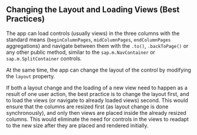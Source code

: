 <!-- loio607a316ea4cd47c893d69ef111428e9d -->

## Changing the Layout and Loading Views \(Best Practices\)

The app can load controls \(usually views\) in the three columns with the standard means \(`beginColumnPages`, `midColumnPages`, `endColumnPages` aggregations\) and navigate between them with the `.to()`, `.backToPage()` or any other public method, similar to the `sap.m.NavContainer` or `sap.m.SplitContainer` controls.

At the same time, the app can change the layout of the control by modifying the `layout` property.

If both a layout change and the loading of a new view need to happen as a result of one user action, the best practice is to change the layout first, and to load the views \(or navigate to already loaded views\) second. This would ensure that the columns are resized first \(as layout change is done synchronously\), and only then views are placed inside the already resized columns. This would eliminate the need for controls in the views to readapt to the new size after they are placed and rendered initially.

